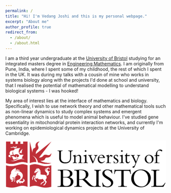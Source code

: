 ```yaml
---
permalink: /
title: "Hi! I'm Vedang Joshi and this is my personal webpage."
excerpt: "About me"
author_profile: true
redirect_from: 
  - /about/
  - /about.html
---
```


I am a third year undergraduate at the [University of Bristol](https://www.bristol.ac.uk) studying for an integrated masters degree in [Engineering Mathematics](http://www.bristol.ac.uk/engineering/departments/engineering-mathematics/). I am originally from Pune, India, where I spent some of my childhood, the rest of which I spent in the UK. It was during my talks with a cousin of mine who works in systems biology along with the projects I'd done at school and university, that I realised the potential of mathematical modelling to understand biological systems - I was hooked! 

My area of interest lies at the interface of mathematics and biology. Specifically, I wish to use network theory and other mathematical tools such as non-linear dynamics to study complex systems and emergent phenomena which is useful to model animal behaviour. I've studied gene essentiality in mitochondrial protein interaction networks, and currently I'm working on epidemiological dynamics projects at the University of Cambridge. 








![Editing a markdown file for a talk](/images/University_of_Bristol_logo.png)


